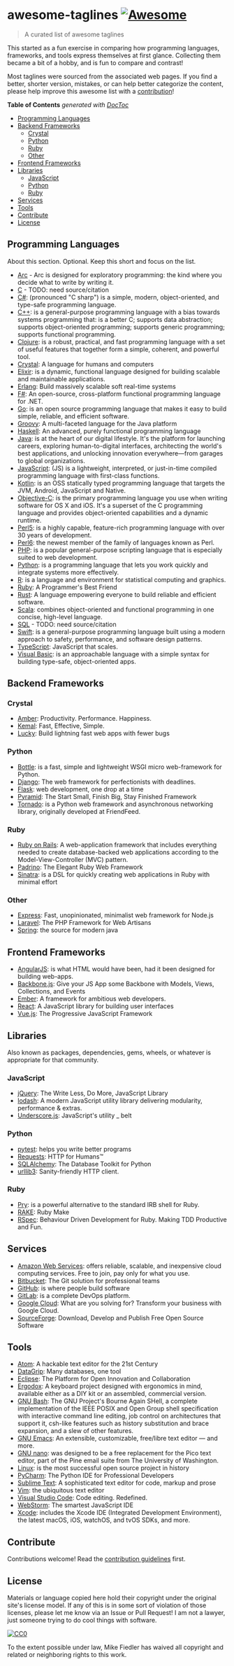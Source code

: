 # awesome-taglines [![Awesome](https://awesome.re/badge.svg)](https://awesome.re)

> A curated list of awesome taglines

This started as a fun exercise in comparing how programming languages, frameworks, and tools
express themselves at first glance.
Collecting them became a bit of a hobby, and is fun to compare and contrast!

Most taglines were sourced from the associated web pages. If you find a better, shorter version,
mistakes, or can help better categorize the content, please help improve this awesome list with
a [contribution](#contribute)!

<!-- START doctoc generated TOC please keep comment here to allow auto update -->
<!-- DON'T EDIT THIS SECTION, INSTEAD RE-RUN doctoc TO UPDATE -->
**Table of Contents**  *generated with [DocToc](https://github.com/thlorenz/doctoc)*

- [Programming Languages](#programming-languages)
- [Backend Frameworks](#backend-frameworks)
  - [Crystal](#crystal)
  - [Python](#python)
  - [Ruby](#ruby)
  - [Other](#other)
- [Frontend Frameworks](#frontend-frameworks)
- [Libraries](#libraries)
  - [JavaScript](#javascript)
  - [Python](#python-1)
  - [Ruby](#ruby-1)
- [Services](#services)
- [Tools](#tools)
- [Contribute](#contribute)
- [License](#license)

<!-- END doctoc generated TOC please keep comment here to allow auto update -->

## Programming Languages

About this section. Optional. Keep this short and focus on the list.

- [Arc](http://arclanguage.org/) - Arc is designed for exploratory programming: the kind where you decide what to write by writing it.
- [C]() - TODO: need source/citation
- [C#](https://docs.microsoft.com/en-us/dotnet/csharp/): (pronounced "C sharp") is a simple, modern, object-oriented, and type-safe programming language.
- [C++](https://isocpp.org/): is a general-purpose programming language with a bias towards systems programming that: is a better C; supports data abstraction; supports object-oriented programming; supports generic programming; supports functional programming.
- [Clojure](https://clojure.org): is a robust, practical, and fast programming language with a set of useful features that together form a simple, coherent, and powerful tool.
- [Crystal](https://crystal-lang.org/): A language for humans and computers
- [Elixir](http://elixir-lang.org): is a dynamic, functional language designed for building scalable and maintainable applications.
- [Erlang](https://www.erlang.org): Build massively scalable soft real-time systems
- [F#](https://dotnet.microsoft.com/languages/fsharp): An open-source, cross-platform functional programming language for .NET.
- [Go](https://golang.org/): is an open source programming language that makes it easy to build simple, reliable, and efficient software.
- [Groovy](https://groovy-lang.org/): A multi-faceted language for the Java platform
- [Haskell](https://www.haskell.org): An advanced, purely functional programming language
- [Java](https://www.java.com/): is at the heart of our digital lifestyle. It's the platform for launching careers, exploring human-to-digital interfaces, architecting the world's best applications, and unlocking innovation everywhere—from garages to global organizations.
- [JavaScript](https://developer.mozilla.org/en-US/docs/Web/JavaScript): (JS) is a lightweight, interpreted, or just-in-time compiled programming language with first-class functions.
- [Kotlin](https://kotlinlang.org/): is an OSS statically typed programming language that targets the JVM, Android, JavaScript and Native.
- [Objective-C](https://developer.apple.com/library/archive/documentation/Cocoa/Conceptual/ProgrammingWithObjectiveC/Introduction/Introduction.html): is the primary programming language you use when writing software for OS X and iOS. It's a superset of the C programming language and provides object-oriented capabilities and a dynamic runtime.
- [Perl5](https://www.perl.org): is a highly capable, feature-rich programming language with over 30 years of development.
- [Perl6](https://www.perl6.org/): the newest member of the family of languages known as Perl.
- [PHP](https://www.php.net): is a popular general-purpose scripting language that is especially suited to web development.
- [Python](https://www.python.org/): is a programming language that lets you work quickly and integrate systems more effectively.
- [R](https://www.r-project.org): is a language and environment for statistical computing and graphics.
- [Ruby](https://www.ruby-lang.org/): A Programmer's Best Friend
- [Rust](https://www.rust-lang.org/): A language empowering everyone to build reliable and efficient software.
- [Scala](https://www.scala-lang.org/): combines object-oriented and functional programming in one concise, high-level language.
- [SQL]() - TODO: need source/citation
- [Swift](https://swift.org/): is a general-purpose programming language built using a modern approach to safety, performance, and software design patterns.
- [TypeScript](https://www.typescriptlang.org/): JavaScript that scales.
- [Visual Basic](https://docs.microsoft.com/en-us/dotnet/visual-basic/): is an approachable language with a simple syntax for building type-safe, object-oriented apps.

## Backend Frameworks

### Crystal

- [Amber](https://amberframework.org/): Productivity. Performance. Happiness.
- [Kemal](https://kemalcr.com): Fast, Effective, Simple.
- [Lucky](https://luckyframework.org/): Build lightning fast web apps with fewer bugs

### Python

- [Bottle](https://bottlepy.org/): is a fast, simple and lightweight WSGI micro web-framework for Python.
- [Django](https://www.djangoproject.com): The web framework for perfectionists with deadlines.
- [Flask](https://palletsprojects.com/p/flask/): web development, one drop at a time
- [Pyramid](https://trypyramid.com/): The Start Small, Finish Big, Stay Finished Framework
- [Tornado](https://www.tornadoweb.org): is a Python web framework and asynchronous networking library, originally developed at FriendFeed.

### Ruby

- [Ruby on Rails](https://rubyonrails.org): A web-application framework that includes everything needed to create database-backed web applications according to the Model-View-Controller (MVC) pattern.
- [Padrino](http://padrinorb.com/): The Elegant Ruby Web Framework
- [Sinatra](http://sinatrarb.com/): is a DSL for quickly creating web applications in Ruby with minimal effort

### Other

- [Express](https://expressjs.com/): Fast, unopinionated, minimalist web framework for Node.js
- [Laravel](https://laravel.com/): The PHP Framework for Web Artisans
- [Spring](https://spring.io/): the source for modern java

## Frontend Frameworks

- [AngularJS](https://angularjs.org/): is what HTML would have been, had it been designed for building web-apps.
- [Backbone.js](https://backbonejs.org/): Give your JS App some Backbone with Models, Views, Collections, and Events
- [Ember](https://emberjs.com): A framework for ambitious web developers.
- [React](https://reactjs.org): A JavaScript library for building user interfaces
- [Vue.js](https://vuejs.org): The Progressive JavaScript Framework

## Libraries

Also known as packages, dependencies, gems, wheels, or whatever is appropriate for that community.

### JavaScript

- [jQuery](https://jquery.com): The Write Less, Do More, JavaScript Library
- [lodash](https://lodash.com/): A modern JavaScript utility library delivering modularity, performance & extras.
- [Underscore.js](https://underscorejs.org): JavaScript's utility _ belt

### Python

- [pytest](https://pytest.org/): helps you write better programs
- [Requests](https://2.python-requests.org/): HTTP for Humans™
- [SQLAlchemy](https://www.sqlalchemy.org): The Database Toolkit for Python
- [urllib3](https://urllib3.readthedocs.io/): Sanity-friendly HTTP client.

### Ruby

- [Pry](http://pryrepl.org/): is a powerful alternative to the standard IRB shell for Ruby.
- [RAKE](https://ruby.github.io/rake/): Ruby Make
- [RSpec](https://rspec.info/): Behaviour Driven Development for Ruby. Making TDD Productive and Fun.

## Services

- [Amazon Web Services](https://aws.amazon.com/): offers reliable, scalable, and inexpensive cloud computing services. Free to join, pay only for what you use.
- [Bitbucket](https://bitbucket.org/): The Git solution for professional teams
- [GitHub](https://github.com): is where people build software
- [GitLab](https://gitlab.com): is a complete DevOps platform.
- [Google Cloud](https://cloud.google.com): What are you solving for? Transform your business with Google Cloud.
- [SourceForge](https://sourceforge.net/): Download, Develop and Publish Free Open Source Software

## Tools

- [Atom](https://atom.io): A hackable text editor for the 21st Century
- [DataGrip](https://www.jetbrains.com/datagrip): Many databases, one tool
- [Eclipse](https://www.eclipse.org): The Platform for Open Innovation and Collaboration
- [Ergodox](https://www.ergodox.io/): A keyboard project designed with ergonomics in mind, available either as a DIY kit or an assembled, commercial version.
- [GNU Bash](https://www.gnu.org/software/bash/): The GNU Project's Bourne Again SHell, a complete implementation of the IEEE POSIX and Open Group shell specification with interactive command line editing, job control on architectures that support it, csh-like features such as history substitution and brace expansion, and a slew of other features.
- [GNU Emacs](https://www.gnu.org/software/emacs/): An extensible, customizable, free/libre text editor — and more.
- [GNU nano](https://www.nano-editor.org): was designed to be a free replacement for the Pico text editor, part of the Pine email suite from The University of Washington.
- [Linux](https://www.linuxfoundation.org/projects/linux/): is the most successful open source project in history
- [PyCharm](https://www.jetbrains.com/pycharm/): The Python IDE for Professional Developers
- [Sublime Text](https://www.sublimetext.com): A sophisticated text editor for code, markup and prose
- [Vim](https://www.vim.org/): the ubiquitous text editor
- [Visual Studio Code](https://code.visualstudio.com): Code editing. Redefined.
- [WebStorm](https://www.jetbrains.com/webstorm/): The smartest JavaScript IDE
- [Xcode](https://developer.apple.com/xcode/): includes the Xcode IDE (Integrated Development Environment), the latest macOS, iOS, watchOS, and tvOS SDKs, and more.

## Contribute

Contributions welcome! Read the [contribution guidelines](contributing.md) first.

## License

Materials or language copied here hold their copyright under the original site's license model.
If any of this is in some sort of violation of those licenses, please let me know via an
Issue or Pull Request! I am not a lawyer, just someone trying to do cool things with software.

[![CC0](https://mirrors.creativecommons.org/presskit/buttons/88x31/svg/cc-zero.svg)](https://creativecommons.org/publicdomain/zero/1.0)

To the extent possible under law, Mike Fiedler has waived all copyright and
related or neighboring rights to this work.
